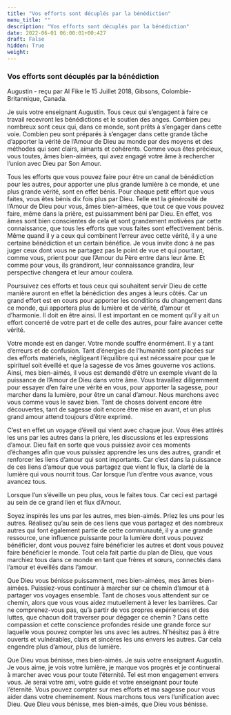 ```yaml
---
title: "Vos efforts sont décuplés par la bénédiction"
menu_title: ""
description: "Vos efforts sont décuplés par la bénédiction"
date: 2022-06-01 06:00:01+00:427
draft: False
hidden: True
weight:
---
```

### Vos efforts sont décuplés par la bénédiction

Augustin - reçu par Al Fike le 15 Juillet 2018, Gibsons, Colombie-Britannique, Canada.

Je suis votre enseignant Augustin. Tous ceux qui s’engagent à faire ce travail recevront les bénédictions et le soutien des anges. Combien peu nombreux sont ceux qui, dans ce monde, sont prêts à s’engager dans cette voie. Combien peu sont préparés à s’engager dans cette grande tâche d’apporter la vérité de l’Amour de Dieu au monde par des moyens et des méthodes qui sont clairs, aimants et cohérents. Comme vous êtes précieux, vous toutes, âmes bien-aimées, qui avez engagé votre âme à rechercher l’union avec Dieu par Son Amour.

Tous les efforts que vous pouvez faire pour être un canal de bénédiction pour les autres, pour apporter une plus grande lumière à ce monde, et une plus grande vérité, sont en effet bénis. Pour chaque petit effort que vous faites, vous êtes bénis dix fois plus par Dieu. Telle est la générosité de l’Amour de Dieu pour vous, âmes bien-aimées, que tout ce que vous pouvez faire, même dans la prière, est puissamment béni par Dieu. En effet, vos âmes sont bien conscientes de cela et sont grandement motivées par cette connaissance, que tous les efforts que vous faites sont effectivement bénis. Même quand il y a ceux qui combinent l’erreur avec cette vérité, il y a une certaine bénédiction et un certain bénéfice. Je vous invite donc à ne pas juger ceux dont vous ne partagez pas le point de vue et qui pourtant, comme vous, prient pour que l’Amour du Père entre dans leur âme. Et comme pour vous, ils grandiront, leur connaissance grandira, leur perspective changera et leur amour coulera.

Poursuivez ces efforts et tous ceux qui souhaitent servir Dieu de cette manière auront en effet la bénédiction des anges à leurs côtés. Car un grand effort est en cours pour apporter les conditions du changement dans ce monde, qui apportera plus de lumière et de vérité, d’amour et d’harmonie. Il doit en être ainsi. Il est important en ce moment qu’il y ait un effort concerté de votre part et de celle des autres, pour faire avancer cette vérité.

Votre monde est en danger. Votre monde souffre énormément. Il y a tant d’erreurs et de confusion. Tant d’énergies de l’humanité sont placées sur des efforts matériels, négligeant l’équilibre qui est nécessaire pour que le spirituel soit éveillé et que la sagesse de vos âmes gouverne vos actions. Ainsi, mes bien-aimés, il vous est demandé d’être un exemple vivant de la puissance de l’Amour de Dieu dans votre âme. Vous travaillez diligemment pour essayer d’en faire une vérité en vous, pour apporter la sagesse, pour marcher dans la lumière, pour être un canal d’amour. Nous marchons avec vous comme vous le savez bien. Tant de choses doivent encore être découvertes, tant de sagesse doit encore être mise en avant, et un plus grand amour attend toujours d’être exprimé.

C’est en effet un voyage d’éveil qui vient avec chaque jour. Vous êtes attirés les uns par les autres dans la prière, les discussions et les expressions d’amour. Dieu fait en sorte que vous puissiez avoir ces moments d’échanges afin que vous puissiez apprendre les uns des autres, grandir et renforcer les liens d’amour qui sont importants. Car c’est dans la puissance de ces liens d’amour que vous partagez que vient le flux, la clarté de la lumière qui vous nourrit tous. Car lorsque l’un d’entre vous avance, vous avancez tous.

Lorsque l’un s’éveille un peu plus, vous le faites tous. Car ceci est partagé au sein de ce grand lien et flux d’Amour.

Soyez inspirés les uns par les autres, mes bien-aimés. Priez les uns pour les autres. Réalisez qu’au sein de ces liens que vous partagez et des nombreux autres qui font également partie de cette communauté, il y a une grande ressource, une influence puissante pour la lumière dont vous pouvez bénéficier, dont vous pouvez faire bénéficier les autres et dont vous pouvez faire bénéficier le monde. Tout cela fait partie du plan de Dieu, que vous marchiez tous dans ce monde en tant que frères et sœurs, connectés dans l’amour et éveillés dans l’amour.

Que Dieu vous bénisse puissamment, mes bien-aimées, mes âmes bien-aimées. Puissiez-vous continuer à marcher sur ce chemin d’amour et à partager vos voyages ensemble. Tant de choses vous attendent sur ce chemin, alors que vous vous aidez mutuellement à lever les barrières. Car ne comprenez-vous pas, qu’à partir de vos propres expériences et des luttes, que chacun doit traverser pour dégager ce chemin ? Dans cette compassion et cette conscience profondes réside une grande force sur laquelle vous pouvez compter les uns avec les autres. N’hésitez pas à être ouverts et vulnérables, clairs et sincères les uns envers les autres. Car cela engendre plus d’amour, plus de lumière.

Que Dieu vous bénisse, mes bien-aimés. Je suis votre enseignant Augustin. Je vous aime, je vois votre lumière, je marque vos progrès et je continuerai à marcher avec vous pour toute l’éternité. Tel est mon engagement envers vous. Je serai votre ami, votre guide et votre enseignant pour toute l’éternité. Vous pouvez compter sur mes efforts et ma sagesse pour vous aider dans votre cheminement. Nous marchons tous vers l’unification avec Dieu. Que Dieu vous bénisse, mes bien-aimés, que Dieu vous bénisse.
